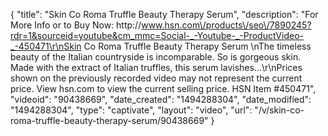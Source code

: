 {
    "title": "Skin   Co Roma Truffle Beauty Therapy Serum",
    "description": "For More Info or to Buy Now: http:\/\/www.hsn.com\/products\/seo\/7890245?rdr=1&sourceid=youtube&cm_mmc=Social-_-Youtube-_-ProductVideo-_-450471\r\nSkin   Co Roma Truffle Beauty Therapy Serum  \nThe timeless beauty of the Italian countryside is incomparable. So is gorgeous skin. Made with the extract of Italian truffles, this serum lavishes...\r\nPrices shown on the previously recorded video may not represent the current price.  View hsn.com to view the current selling price. HSN Item #450471",
    "videoid": "90438669",
    "date_created": "1494288304",
    "date_modified": "1494288304",
    "type": "captivate",
    "layout": "video",
    "url": "\/v\/skin-co-roma-truffle-beauty-therapy-serum\/90438669"
}